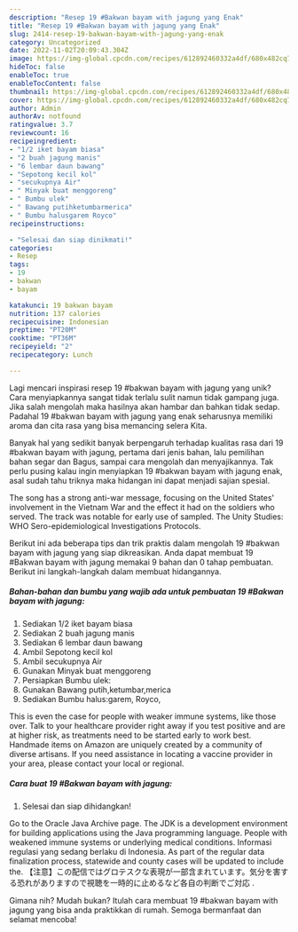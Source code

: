 ```yaml
---
description: "Resep 19 #Bakwan bayam with jagung yang Enak"
title: "Resep 19 #Bakwan bayam with jagung yang Enak"
slug: 2414-resep-19-bakwan-bayam-with-jagung-yang-enak
category: Uncategorized
date: 2022-11-02T20:09:43.304Z
image: https://img-global.cpcdn.com/recipes/612892460332a4df/680x482cq70/19-bakwan-bayam-with-jagung-foto-resep-utama.jpg
hideToc: false
enableToc: true
enableTocContent: false
thumbnail: https://img-global.cpcdn.com/recipes/612892460332a4df/680x482cq70/19-bakwan-bayam-with-jagung-foto-resep-utama.jpg
cover: https://img-global.cpcdn.com/recipes/612892460332a4df/680x482cq70/19-bakwan-bayam-with-jagung-foto-resep-utama.jpg
author: Admin
authorAv: notfound
ratingvalue: 3.7
reviewcount: 16
recipeingredient:
- "1/2 iket bayam biasa"
- "2 buah jagung manis"
- "6 lembar daun bawang"
- "Sepotong kecil kol"
- "secukupnya Air"
- " Minyak buat menggoreng"
- " Bumbu ulek"
- " Bawang putihketumbarmerica"
- " Bumbu halusgarem Royco"
recipeinstructions:

- "Selesai dan siap dinikmati!"
categories:
- Resep
tags:
- 19
- bakwan
- bayam

katakunci: 19 bakwan bayam 
nutrition: 137 calories
recipecuisine: Indonesian
preptime: "PT20M"
cooktime: "PT36M"
recipeyield: "2"
recipecategory: Lunch

---
```





Lagi mencari inspirasi resep 19 #bakwan bayam with jagung yang unik? Cara menyiapkannya sangat tidak terlalu sulit namun tidak gampang juga. Jika salah mengolah maka hasilnya akan hambar dan bahkan tidak sedap. Padahal 19 #bakwan bayam with jagung yang enak seharusnya memiliki aroma dan cita rasa yang bisa memancing selera Kita.





Banyak hal yang sedikit banyak berpengaruh terhadap kualitas rasa dari 19 #bakwan bayam with jagung, pertama dari jenis bahan, lalu pemilihan bahan segar dan Bagus, sampai cara mengolah dan menyajikannya. Tak perlu pusing kalau ingin menyiapkan 19 #bakwan bayam with jagung enak,      asal sudah tahu triknya maka hidangan ini dapat menjadi sajian spesial.














The song has a strong anti-war message, focusing on the United States&#39; involvement in the Vietnam War and the effect it had on the soldiers who served. The track was notable for early use of sampled. The Unity Studies: WHO Sero-epidemiological Investigations Protocols.






Berikut ini ada beberapa tips dan trik praktis dalam mengolah 19 #bakwan bayam with jagung yang siap dikreasikan. Anda dapat membuat 19 #Bakwan bayam with jagung memakai 9 bahan dan 0 tahap pembuatan. Berikut ini langkah-langkah dalam membuat hidangannya.

<!--inarticleads1-->

##### Bahan-bahan dan bumbu yang wajib ada untuk pembuatan 19 #Bakwan bayam with jagung:

1. Sediakan 1/2 iket bayam biasa
1. Sediakan 2 buah jagung manis
1. Sediakan 6 lembar daun bawang
1. Ambil Sepotong kecil kol
1. Ambil secukupnya Air
1. Gunakan  Minyak buat menggoreng
1. Persiapkan  Bumbu ulek:
1. Gunakan  Bawang putih,ketumbar,merica
1. Sediakan  Bumbu halus:garem, Royco,


This is even the case for people with weaker immune systems, like those over. Talk to your healthcare provider right away if you test positive and are at higher risk, as treatments need to be started early to work best. Handmade items on Amazon are uniquely created by a community of diverse artisans. If you need assistance in locating a vaccine provider in your area, please contact your local or regional. 

<!--inarticleads2-->

##### Cara buat 19 #Bakwan bayam with jagung:


1. Selesai dan siap dihidangkan!

Go to the Oracle Java Archive page. The JDK is a development environment for building applications using the Java programming language. People with weakened immune systems or underlying medical conditions. Informasi regulasi yang sedang berlaku di Indonesia. As part of the regular data finalization process, statewide and county cases will be updated to include the. 【注意】この配信ではグロテスクな表現が一部含まれています。気分を害する恐れがありますので視聴を一時的に止めるなど各自の判断でご対応 . 

Gimana nih? Mudah bukan? Itulah cara membuat 19 #bakwan bayam with jagung yang bisa anda praktikkan di rumah. Semoga bermanfaat dan selamat mencoba!
